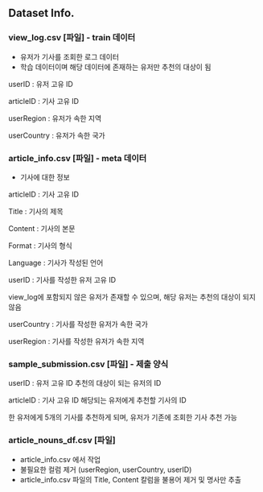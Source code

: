 ## Dataset Info.

### view_log.csv [파일] - train 데이터
- 유저가 기사를 조회한 로그 데이터
- 학습 데이터이며 해당 데이터에 존재하는 유저만 추천의 대상이 됨

  
userID : 유저 고유 ID


articleID : 기사 고유 ID


userRegion : 유저가 속한 지역


userCountry : 유저가 속한 국가




### article_info.csv [파일] - meta 데이터
- 기사에 대한 정보

  
articleID : 기사 고유 ID


Title : 기사의 제목


Content : 기사의 본문


Format : 기사의 형식


Language : 기사가 작성된 언어


userID : 기사를 작성한 유저 고유 ID


view_log에 포함되지 않은 유저가 존재할 수 있으며, 해당 유저는 추천의 대상이 되지 않음


userCountry : 기사를 작성한 유저가 속한 국가


userRegion : 기사를 작성한 유저가 속한 지역




### sample_submission.csv [파일] - 제출 양식
userID : 유저 고유 ID
추천의 대상이 되는 유저의 ID


articleID : 기사 고유 ID
해당되는 유저에게 추천할 기사의 ID


한 유저에게 5개의 기사를 추천하게 되며, 유저가 기존에 조회한 기사 추천 가능



### article_nouns_df.csv [파일] 
- article_info.csv 에서 작업
- 불필요한 컬럼 제거 (userRegion, userCountry, userID)
- article_info.csv 파일의 Title, Content 칼럼을 불용어 제거 및 명사만 추출
